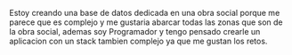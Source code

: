Estoy creando una base de datos dedicada en una obra social porque me parece que es complejo y me gustaria abarcar todas las zonas que son de la obra social, ademas soy Programador y tengo pensado crearle un aplicacion con un stack tambien complejo ya que me gustan los retos.
